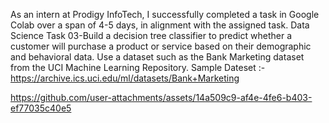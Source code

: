 As an intern at Prodigy InfoTech, I successfully completed a task in Google Colab over a span of 4-5 days, in alignment with the assigned task. 
Data Science Task 03-Build a decision tree classifier to predict whether a customer will purchase a product or service based on their demographic and behavioral data. Use a dataset such as the Bank Marketing dataset from the UCI Machine Learning Repository.
Sample Dateset :- https://archive.ics.uci.edu/ml/datasets/Bank+Marketing




https://github.com/user-attachments/assets/14a509c9-af4e-4fe6-b403-ef77035c40e5


